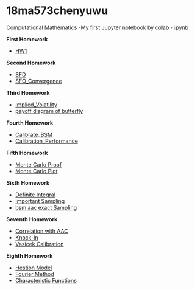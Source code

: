 # 18ma573chenyuwu
Computational Mathematics
-My first Jupyter notebook by colab - [ipynb](src/first_notebook_v01.ipynb)<br/>

__First Homework__
- [HW1](src/MA_573(HW1).ipynb)

__Second Homework__
- [SFD](src/SFD_operator.ipynb)
- [SFO_Convergence](src/FD_operator_with_higher_order_convergence.ipynb)

__Third Homework__
- [Implied_Volatility](src/Implied_Volatility.ipynb)
- [payoff diagram of butterfly](src/Payoff_diagram.ipynb)

__Fourth Homework__
- [Calibrate_BSM](src/Calibrate_BSM.ipynb)
- [Calibration_Performance](src/Calibration_Performance.ipynb)

__Fifth Homework__
- [Monte Carlo Proof](src/Monte_Carlo_Proof.ipynb)
- [Monte Carlo Plot](src/Monte_Carlo_Plot_RMSE.ipynb)

__Sixth Homework__
- [Definite Integral](src/Definite_Integral.ipynb)
- [Important Sampling](src/Important_Sampling.ipynb)
- [bsm aac exact Sampling](src/bsm_aac_exact.ipynb)

__Seventh Homework__
- [Correlation with AAC](src/Correlation_aac.ipynb)
- [Knock-In](src/Knock_in.ipynb)
- [Vasicek Calibration](src/Vasicek_Calibration.ipynb)

__Eighth Homework__
- [Hestion Model](src/Heston_Model.ipynb)
- [Fourier Method](src/Fourier_Method.ipynb)
- [Characteristic Functions](src/characteristic_functions.ipynb)
